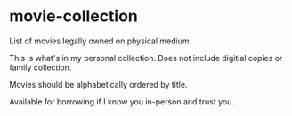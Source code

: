 # movie-collection
List of movies legally owned on physical medium

This is what's in my personal collection.
Does not include digitial copies or family collection.

Movies should be alphabetically ordered by title.

Available for borrowing if I know you in-person and trust you.
